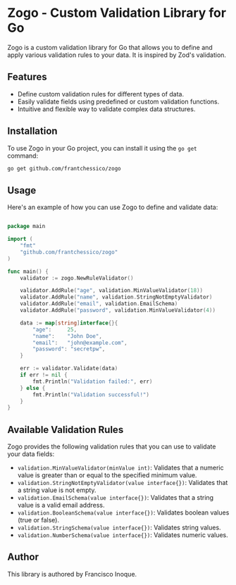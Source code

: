 # Zogo - Custom Validation Library for Go

Zogo is a custom validation library for Go that allows you to define and apply various validation rules to your data. It is inspired by Zod's validation.

## Features

- Define custom validation rules for different types of data.
- Easily validate fields using predefined or custom validation functions.
- Intuitive and flexible way to validate complex data structures.

## Installation

To use Zogo in your Go project, you can install it using the `go get` command:

```sh
go get github.com/frantchessico/zogo

```
## Usage
Here's an example of how you can use Zogo to define and validate data:


```go

package main

import (
    "fmt"
    "github.com/frantchessico/zogo"
)

func main() {
    validator := zogo.NewRuleValidator()

    validator.AddRule("age", validation.MinValueValidator(18))
    validator.AddRule("name", validation.StringNotEmptyValidator)
    validator.AddRule("email", validation.EmailSchema)
    validator.AddRule("password", validation.MinValueValidator(4))

    data := map[string]interface{}{
        "age":     25,
        "name":    "John Doe",
        "email":   "john@example.com",
        "password": "secretpw",
    }

    err := validator.Validate(data)
    if err != nil {
        fmt.Println("Validation failed:", err)
    } else {
        fmt.Println("Validation successful!")
    }
}
```

## Available Validation Rules

Zogo provides the following validation rules that you can use to validate your data fields:

- `validation.MinValueValidator(minValue int)`: Validates that a numeric value is greater than or equal to the specified minimum value.
- `validation.StringNotEmptyValidator(value interface{})`: Validates that a string value is not empty.
- `validation.EmailSchema(value interface{})`: Validates that a string value is a valid email address.
- `validation.BooleanSchema(value interface{})`: Validates boolean values (true or false).
- `validation.StringSchema(value interface{})`: Validates string values.
- `validation.NumberSchema(value interface{})`: Validates numeric values.


## Author

This library is authored by Francisco Inoque.
